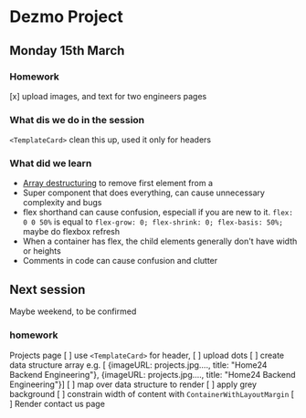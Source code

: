 # Dezmo Project

## Monday 15th March

### Homework 
 [x] upload images, and text for two engineers pages

### What dis we do in the session

`<TemplateCard>` clean this up, used it only for headers

### What did we learn

- [Array destructuring](https://developer.mozilla.org/en-US/docs/Web/JavaScript/Reference/Operators/Destructuring_assignment) to remove first element from a 
- Super component that does everything, can cause unnecessary complexity and bugs 
- flex shorthand can cause confusion, especiall if you are new to it. `flex: 0 0 50%` is equal to `flex-grow: 0; flex-shrink: 0; flex-basis: 50%;` maybe do flexbox refresh
- When a container has flex, the child elements generally don't have width or heights
- Comments in code can cause confusion and clutter

## Next session

Maybe weekend, to be confirmed

### homework
Projects page
[ ] use `<TemplateCard>` for header, 
[ ] upload dots
[ ] create data structure array e.g. [ {imageURL: projects.jpg...., title: "Home24 Backend Engineering"}, {imageURL: projects.jpg...., title: "Home24 Backend Engineering"}]
[ ] map over data structure to render
[ ] apply grey background
[ ] constrain width of content with `ContainerWithLayoutMargin` 
[ ] Render contact us page